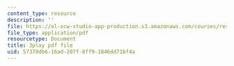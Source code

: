 ```yaml
---
content_type: resource
description: ''
file: https://ol-ocw-studio-app-production.s3.amazonaws.com/courses/res-18-009-learn-differential-equations-up-close-with-gilbert-strang-and-cleve-moler-fall-2015/57370db616ad207f8ff91846dd71bf4a_NmntYoB1uJg.pdf
file_type: application/pdf
resourcetype: Document
title: 3play pdf file
uid: 57370db6-16ad-207f-8ff9-1846dd71bf4a
---
```

